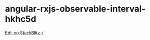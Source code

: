 # angular-rxjs-observable-interval-hkhc5d

[Edit on StackBlitz ⚡️](https://stackblitz.com/edit/angular-rxjs-observable-interval-hkhc5d)